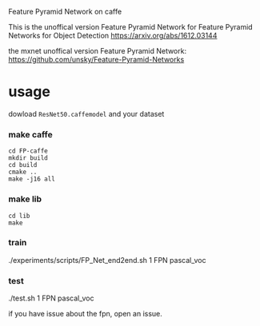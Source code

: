 Feature Pyramid Network on caffe

This is the unoffical version  Feature Pyramid Network for Feature Pyramid Networks for Object Detection https://arxiv.org/abs/1612.03144


the mxnet unoffical version  Feature Pyramid Network: https://github.com/unsky/Feature-Pyramid-Networks 
# usage
dowload  `ResNet50.caffemodel` and your dataset
### make caffe
```
cd FP-caffe
mkdir build
cd build
cmake ..
make -j16 all
```
### make lib

```
cd lib
make 
```
### train

./experiments/scripts/FP_Net_end2end.sh 1 FPN pascal_voc

### test
./test.sh 1 FPN pascal_voc

if you have issue about the fpn, open an issue.
